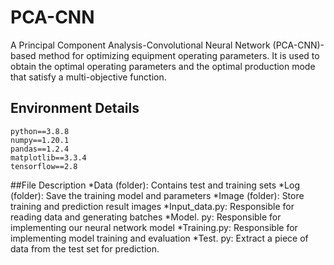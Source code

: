 # PCA-CNN
A Principal Component Analysis-Convolutional Neural Network (PCA-CNN)-based method for optimizing equipment operating parameters. It is used to obtain the optimal operating parameters and the optimal production mode that satisfy a multi-objective function.

## Environment Details
```
python==3.8.8
numpy==1.20.1
pandas==1.2.4
matplotlib==3.3.4
tensorflow==2.8
```

##File Description
*Data (folder): Contains test and training sets
*Log (folder): Save the training model and parameters
*Image (folder): Store training and prediction result images
*Input_data.py: Responsible for reading data and generating batches
*Model. py: Responsible for implementing our neural network model
*Training.py: Responsible for implementing model training and evaluation
*Test. py: Extract a piece of data from the test set for prediction.
